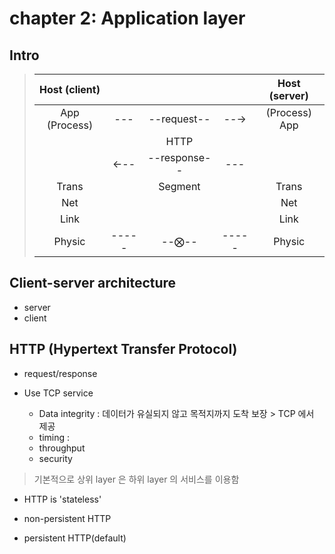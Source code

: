 # chapter 2: Application layer

## Intro
> | Host (client) |  |  |  | Host (server) |
> |:---:|:---:|:---:|:---:|:---:|
> |App (Process)| --- |--request--| --→ |(Process) App|
> |             |  | HTTP |  |            |
> |             | ←-- |--response--| --- |            |
> |Trans| | Segment | |Trans|
> |Net| | | |Net|
> |Link| | | |Link|
> |Physic|-----|--⨂--|-----|Physic|

## Client-server architecture
- server
- client

## HTTP (Hypertext Transfer Protocol)
- request/response

- Use TCP service
    - Data integrity : 데이터가 유실되지 않고 목적지까지 도착 보장 > TCP 에서 제공
    - timing : 
    - throughput
    - security
> 기본적으로 상위 layer 은 하위 layer 의 서비스를 이용함
- HTTP is 'stateless'

- non-persistent HTTP
- persistent HTTP(default)
